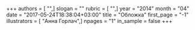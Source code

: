 +++
authors = [ "",]
slogan = ""
rubric = [ "",]
year = "2014"
month = "04"
date = "2017-05-24T18:38:04+03:00"
title = "Обложка"
first_page = "-1"
illustrators = [ "Анна Горлач",]
npages = "1"
in_sample = false
+++
